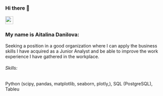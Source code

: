 ### Hi there 👋

<p><a href="https://www.linkedin.com/in/aitalina-danilova-55329b25a/"><img src="https://img.shields.io/badge/linkedin-%230077B5.svg?&style=for-the-badge&logo=linkedin&logoColor=white" height=25></a> 

### My name is Aitalina Danilova: 

Seeking a position in a good organization where I can apply the business skills I have acquired as a Junior Analyst and be able to improve the work experience I have gathered in the workplace.

###### Skills: 
Python (scipy, pandas, matplotlib, seaborn, plotly,), SQL (PostgreSQL), Tableu

